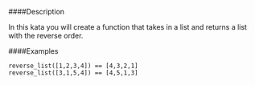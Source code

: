####Description

In this kata you will create a function that takes in a list and returns a list with the reverse order.

####Examples
```
reverse_list([1,2,3,4]) == [4,3,2,1]
reverse_list([3,1,5,4]) == [4,5,1,3]
```
